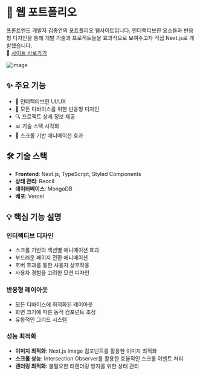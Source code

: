 # 📄 웹 포트폴리오

프론트엔드 개발자 김종연의 포트폴리오 웹사이트입니다. 인터랙티브한 요소들과 반응형 디자인을 통해 개발 기술과 프로젝트들을 효과적으로 보여주고자 직접 Next.js로 개발했습니다.  
🔗 [사이트 바로가기](https://kimjy-portfolio.vercel.app/)

![image](https://github.com/user-attachments/assets/f9f9b36c-2ced-4706-85c3-2ebf22b9d117)

## ✨ 주요 기능

- 🎨 인터랙티브한 UI/UX
- 📱 모든 디바이스를 위한 반응형 디자인
- 🔍 프로젝트 상세 정보 제공
- 📊 기술 스택 시각화
- 💫 스크롤 기반 애니메이션 효과

## 🛠 기술 스택

- **Frontend**: Next.js, TypeScript, Styled Components
- **상태 관리**: Recoil
- **데이터베이스**: MongoDB
- **배포**: Vercel

## 💡 핵심 기능 설명

### 인터랙티브 디자인

- 스크롤 기반의 섹션별 애니메이션 효과
- 부드러운 페이지 전환 애니메이션
- 호버 효과를 통한 사용자 상호작용
- 사용자 경험을 고려한 모션 디자인

### 반응형 레이아웃

- 모든 디바이스에 최적화된 레이아웃
- 화면 크기에 따른 동적 컴포넌트 조정
- 유동적인 그리드 시스템

### 성능 최적화

- **이미지 최적화**: Next.js Image 컴포넌트를 활용한 이미지 최적화
- **스크롤 성능**: Intersection Observer를 활용한 효율적인 스크롤 이벤트 처리
- **렌더링 최적화**: 불필요한 리렌더링 방지를 위한 상태 관리
